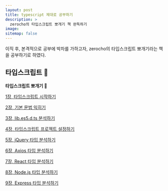 ```yaml
---
layout: post
title: typescript 제대로 공부하기
description: >
  zerocho의 타입스크립트 뽀개기 책 완독하기
image:
sitemap: false
---
```


이직 후, 본격적으로 공부에 박차를 가하고자, zerocho의 타입스크립트 뽀개기라는 책을 공부하기로 하였다.

## 타입스크립트 🚀

**타입스크립트 뽀개기 🙌**

[1장, 타입스크립트 시작하기](https://heywon0909.github.io/study/2023-10-19-typescript1-content/)

[2장, 기본 문법 익히기](https://www.notion.so/2-82418087a8214d63bfb6c5d227e5461a?pvs=21)

[3장, lib.es5.d.ts 분석하기](https://www.notion.so/3-lib-es5-d-ts-4054bc3bc37f4a5db8b5855ea6ca272b?pvs=21)

[4장, 타입스크립트 프로젝트 설정하기](https://www.notion.so/4-4a0a8783f1334928947726405262a865?pvs=21)

[5장, jQuery 타입 분석하기](https://www.notion.so/5-jQuery-ee0d1104b57e4fe8bcb1db2b2d3b8e11?pvs=21)

[6장, Axios 타입 분석하기](https://www.notion.so/6-Axios-45b5e74a622e49edb3152e85484c17e1?pvs=21)

[7장, React 타입 분석하기](https://www.notion.so/7-React-ae3203519e424897915ad804bc626ee8?pvs=21)

[8장, Node.js 타입 분석하기](https://www.notion.so/8-Node-js-c22a7b397e674a9a94c6a4476d4b2e6a?pvs=21)

[9장, Express 타입 분석하기](https://www.notion.so/9-Express-f7b3df34bb4a4af689966314a98af75e?pvs=21)
